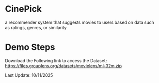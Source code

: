 # CinePick
a recommender system that suggests movies to users based on data such as ratings, genres, or similarity

# Demo Steps
Download the Following link to access the Dataset:
https://files.grouplens.org/datasets/movielens/ml-32m.zip

Last Update: 10/11/2025

